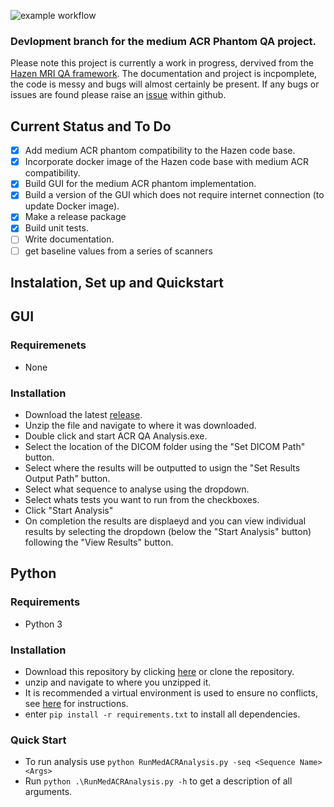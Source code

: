 ![example workflow](https://github.com/NHSH-MRI-Physics/Hazen-ScottishACR-Fork/actions/workflows/Run_UnitTests.yml/badge.svg)

### Devlopment branch for the medium ACR Phantom QA project. 
Please note this project is currently a work in progress, dervived from the [Hazen MRI QA framework](https://github.com/GSTT-CSC/hazen). The documentation and project is incpomplete, the code is messy and bugs will almost certainly be present. If any bugs or issues are found please raise an [issue](https://github.com/NHSH-MRI-Physics/Hazen-ScottishACR-Fork/issues) within github. 
## Current Status and To Do
- [x] Add medium ACR phantom compatibility to the Hazen code base.
- [x] Incorporate docker image of the Hazen code base with medium ACR compatibility.
- [x] Build GUI for the medium ACR phantom implementation.
- [x] Build a version of the GUI which does not require internet connection (to update Docker image).
- [x] Make a release package
- [x] Build unit tests.
- [ ] Write documentation.
- [ ] get baseline values from a series of scanners

## Instalation, Set up and Quickstart

## GUI 
### Requiremenets 
- None
### Installation
- Download the latest [release](https://github.com/NHSH-MRI-Physics/Hazen-ScottishACR-Fork/releases/latest).
- Unzip the file and navigate to where it was downloaded.
- Double click and start ACR QA Analysis.exe.
- Select the location of the DICOM folder using the "Set DICOM Path" button.
- Select where the results will be outputted to usign the "Set Results Output Path" button.
- Select what sequence to analyse using the dropdown.
- Select whats tests you want to run from the checkboxes.
- Click "Start Analysis"
- On completion the results are displaeyd and you can view individual results by selecting the dropdown (below the "Start Analysis" button) following the "View Results" button.
## Python 
### Requirements 
- Python 3
### Installation
- Download this repository by clicking [here](https://github.com/NHSH-MRI-Physics/Hazen-ScottishACR-Fork/archive/refs/heads/main.zip) or clone the repository.
- unzip and navigate to where you unzipped it.
- It is recommended a virtual environment is used to ensure no conflicts, see [here](https://www.freecodecamp.org/news/how-to-setup-virtual-environments-in-python/) for instructions.
- enter `pip install -r requirements.txt` to install all dependencies. 
### Quick Start
- To run analysis use `python RunMedACRAnalysis.py -seq <Sequence Name> <Args>`
- Run `python .\RunMedACRAnalysis.py -h` to get a description of all arguments.

